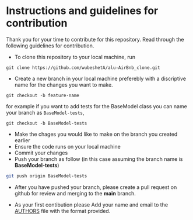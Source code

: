 # Instructions and guidelines for contribution
Thank you for your time to contribute for this repository. Read through the following guidelines for contribution.

- To clone this repository to your local machine, run
```shell
git clone https://github.com/wubeshetA/alu-AirBnb_clone.git
```

- Create a new branch in your local machine preferebly with a discriptive name for the changes you want to make.
```shell
git checkout -b feature-name
```
for example if you want to add tests for the BaseModel class you can name your branch as `BaseModel-tests`, 
```shell
git checkout -b BaseModel-tests
```

- Make the chages you would like to make on the branch you created earlier
- Ensure the code runs on your local machine
- Commit your changes
- Push your branch as follow (in this case assuming the branch name is **BaseModel-tests**)
```bash
git push origin BaseModel-tests
```

- After you have pushed your branch, please create a pull request on github for review and merging to the **main** branch.

- As your first contibution please Add your name and email to the [AUTHORS](./AUTHORS) file with the format provided.
